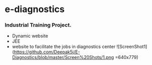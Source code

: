 # e-diagnostics
### Industrial Training Project.
* Dynamic website
* JEE
* website to facilitate the jobs in diagnostics center
![ScreenShot1](https://github.com/Deepak5j/E-Diagnostics/blob/master/Screen%20Shots/1.png =640x779)
